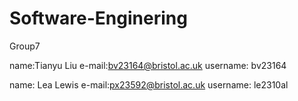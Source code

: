 # Software-Enginering

Group7

name:Tianyu Liu
e-mail:bv23164@bristol.ac.uk
username: bv23164

name: Lea Lewis
e-mail:px23592@bristol.ac.uk
username: le2310al

